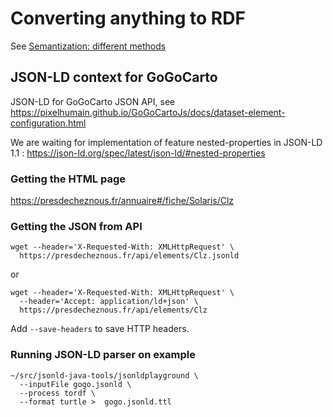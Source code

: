 # Converting anything to RDF

See [Semantization: different methods](https://github.com/jmvanel/semantic_forms/wiki/Semantization#different-methods)

## JSON-LD context for GoGoCarto

JSON-LD for GoGoCarto JSON API, see https://pixelhumain.github.io/GoGoCartoJs/docs/dataset-element-configuration.html

We are waiting for implementation of feature nested-properties in JSON-LD 1.1 :
https://json-ld.org/spec/latest/json-ld/#nested-properties

### Getting the HTML page

https://presdecheznous.fr/annuaire#/fiche/Solaris/Clz

### Getting the JSON from API

```shell
wget --header='X-Requested-With: XMLHttpRequest' \
  https://presdecheznous.fr/api/elements/Clz.jsonld
```

or

```shell
wget --header='X-Requested-With: XMLHttpRequest' \
  --header='Accept: application/ld+json' \
  https://presdecheznous.fr/api/elements/Clz
```

Add `--save-headers` to save HTTP headers.


### Running JSON-LD parser on example

```shell
~/src/jsonld-java-tools/jsonldplayground \
  --inputFile gogo.jsonld \
  --process tordf \
  --format turtle >  gogo.jsonld.ttl
```
